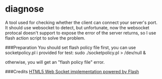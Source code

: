 # diagnose
A tool used for checking whether the client can connect your server's port.
It should use websocket to detect, but unfortunate, now the websocket protocal doesn't support to expose the error of the server returns, so I use flash action script to solve the problem.

###Preparation
You should set flash policy file first, you can use socketpolicy.pl i provided for test:
sudo ./socketpolicy.pl > /dev/null &

otherwise, you will get an "flash policy file" error.

###Credits
[HTML5 Web Socket implementation powered by Flash](https://github.com/gimite/web-socket-js)
